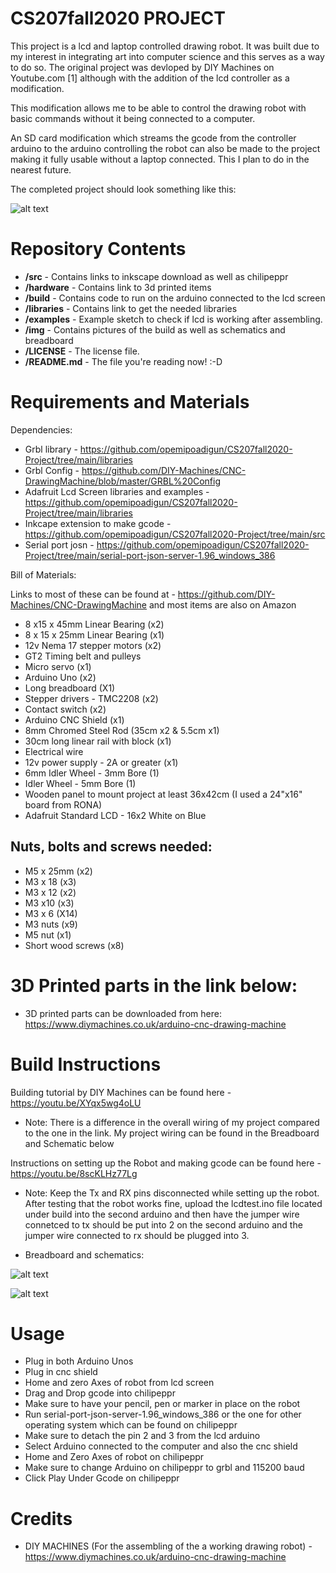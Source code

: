 # CS207fall2020 PROJECT

This project is a lcd and laptop controlled drawing robot. It was built due to my interest in integrating art into computer science and this serves as a way to do so. The original project was devloped by DIY Machines on Youtube.com [1] although with the addition of the lcd controller as a modification.

This modification allows me to be able to control the drawing robot with basic commands without it being connected to a computer. 

An SD card modification which streams the gcode from the controller arduino to the arduino controlling the robot can also be made to the project making it fully usable without a laptop connected. This I plan to do in the nearest future.

The completed project should look something like this:

![alt text][pic1]

[pic1]: https://github.com/opemipoadigun/CS207fall2020-Project/blob/main/img/Assembled%20image.jpeg

# Repository Contents 
* **/src** - Contains links to inkscape download as well as chilipeppr
* **/hardware** - Contains link to 3d printed items 
* **/build** - Contains code to run on the arduino connected to the lcd screen
* **/libraries** - Contains link to get the needed libraries
* **/examples** - Example sketch to check if lcd is working after assembling. 
* **/img** - Contains pictures of the build as well as schematics and breadboard 
* **/LICENSE** - The license file.
* **/README.md** - The file you're reading now! :-D

# Requirements and Materials

Dependencies:
* Grbl library - https://github.com/opemipoadigun/CS207fall2020-Project/tree/main/libraries
* Grbl Config - https://github.com/DIY-Machines/CNC-DrawingMachine/blob/master/GRBL%20Config
* Adafruit Lcd Screen libraries and examples - https://github.com/opemipoadigun/CS207fall2020-Project/tree/main/libraries
* Inkcape extension to make gcode - https://github.com/opemipoadigun/CS207fall2020-Project/tree/main/src
* Serial port josn - https://github.com/opemipoadigun/CS207fall2020-Project/tree/main/serial-port-json-server-1.96_windows_386

Bill of Materials:

Links to most of these can be found at - https://github.com/DIY-Machines/CNC-DrawingMachine
and most items are also on Amazon

* 8 x15 x 45mm Linear Bearing (x2)
* 8 x 15 x 25mm Linear Bearing (x1)
* 12v Nema 17 stepper motors (x2)
* GT2 Timing belt and pulleys
* Micro servo (x1)
* Arduino Uno (x2)
* Long breadboard (X1)
* Stepper drivers - TMC2208 (x2)
* Contact switch (x2)
* Arduino CNC Shield (x1)
* 8mm Chromed Steel Rod (35cm x2 & 5.5cm x1) 
* 30cm long linear rail with block (x1)
* Electrical wire
* 12v power supply - 2A or greater (x1)
* 6mm Idler Wheel - 3mm Bore (1)
* Idler Wheel - 5mm Bore (1)
* Wooden panel to mount project at least 36x42cm (I used a 24"x16" board from RONA)
*	Adafruit Standard LCD - 16x2 White on Blue

## Nuts, bolts and screws needed:
* M5 x 25mm (x2)
* M3 x 18 (x3)
* M3 x 12 (x2)
* M3 x10 (x3)
* M3 x 6 (X14)
* M3 nuts (x9)
* M5 nut (x1)
* Short wood screws (x8)

# 3D Printed parts in the link below:
* 3D printed parts can be downloaded from here: https://www.diymachines.co.uk/arduino-cnc-drawing-machine

# Build Instructions

Building tutorial by DIY Machines can be found here - https://youtu.be/XYqx5wg4oLU

* Note: There is a difference in the overall wiring of my project compared to the one in the link. My project wiring can be found in the Breadboard and Schematic below 

Instructions on setting up the Robot and making gcode can be found here - https://youtu.be/8scKLHz77Lg

* Note: Keep the Tx and RX pins disconnected while setting up the robot.
After testing that the robot works fine, upload the lcdtest.ino file located under build into the second arduino and then have the jumper wire connetced to tx should be put into 2 on the second arduino and the jumper wire connected to rx should be plugged into 3.


* Breadboard and schematics:

![alt text][pic2]

[pic2]: https://github.com/opemipoadigun/CS207fall2020-Project/blob/main/img/Schematics.png

![alt text][pic3]

[pic3]: https://github.com/opemipoadigun/CS207fall2020-Project/blob/main/img/fritzing%20breadboard%20sketch.png

# Usage
* Plug in both Arduino Unos 
* Plug in cnc shield
* Home and zero Axes of robot from lcd screen
* Drag and Drop gcode into chilipeppr
* Make sure to have your pencil, pen or marker in place on the robot 
* Run serial-port-json-server-1.96_windows_386 or the one for other operating system which can be found on chilipeppr
* Make sure to detach the pin 2 and 3 from the lcd arduino 
* Select Arduino connected to the computer and also the cnc shield
* Home and Zero Axes of robot on chilipeppr
* Make sure to change Arduino on chilipeppr to grbl and 115200 baud
* Click Play Under Gcode on chilipeppr

# Credits
* DIY MACHINES (For the assembling of the a working drawing robot) - https://www.diymachines.co.uk/arduino-cnc-drawing-machine
